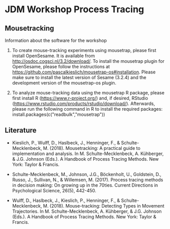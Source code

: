 # JDM Workshop Process Tracing 

## Mousetracking

Information about the software for the workshop

1. To create mouse-tracking experiments using mousetrap, please first install OpenSesame. It is available from http://osdoc.cogsci.nl/3.2/download/. To install the mousetrap plugin for OpenSesame, please follow the instructions at https://github.com/pascalkieslich/mousetrap-os#installation. Please make sure to install the latest version of Sesame (3.2.4) and the development version of the mousetrap-os plugin.

2. To analyze mouse-tracking data using the mousetrap R package, please first install R (https://www.r-project.org/) and, if desired, RStudio (https://www.rstudio.com/products/rstudio/download/). Afterwards, please run the following command in R to install the required packages: install.packages(c("readbulk","mousetrap"))

## Literature

- Kieslich, P., Wulff, D., Haslbeck, J., Henninger, F., & Schulte-Mecklenbeck, M. (2018). Mousetracking: A practical guide to implementation and analysis. In M. Schulte-Mecklenbeck, A. Kühberger, & J.G. Johnson (Eds.). A Handbook of Process Tracing Methods. New York: Taylor & Francis.

- Schulte-Mecklenbeck, M., Johnson, J.G., Böckenholt, U., Goldstein, D., Russo, J., Sullivan, N., &  Willemsen, M. (2017). Process tracing methods in decision making: On growing up in the 70ties. Current Directions in Psychological Science, 26(5), 442-450.

- Wulff, D., Haslbeck, J., Kieslich, P., Henninger, F., & Schulte-Mecklenbeck, M. (2018). Mouse-tracking: Detecting Types in Movement Trajectories. In M. Schulte-Mecklenbeck, A. Kühberger, & J.G. Johnson (Eds.). A Handbook of Process Tracing Methods. New York: Taylor & Francis.
